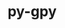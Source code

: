 ---
title: "py-gpy"
layout: cache
categories: [package, v0.18.1]
meta: {"versions": ["1.9.9"], "compilers": ["gcc@=7.5.0"], "oss": ["ubuntu18.04"], "platforms": ["linux"], "targets": ["x86_64"], "stacks": ["e4s", "root"], "num_specs": 1, "num_specs_by_stack": {"root": 1, "e4s": 1}}
spec_details: [{"hash": "hznr5borvvedbbrqzawyqqj2wittgql2", "compiler": "gcc@=7.5.0", "versions": ["1.9.9"], "os": "ubuntu18.04", "platform": "linux", "target": "x86_64", "variants": [], "stacks": ["root", "e4s"], "size": "-", "tarball": "https://binaries.spack.io/releases/v0.18.1/build_cache/linux-ubuntu18.04-x86_64/gcc-7.5.0/py-gpy-1.9.9/linux-ubuntu18.04-x86_64-gcc-7.5.0-py-gpy-1.9.9-hznr5borvvedbbrqzawyqqj2wittgql2.spack"}]
---